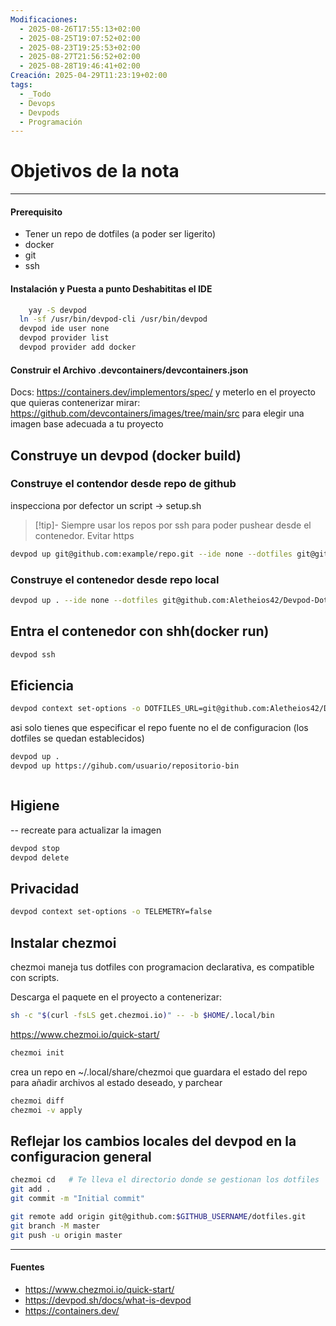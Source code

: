 ```yaml
---
Modificaciones:
  - 2025-08-26T17:55:13+02:00
  - 2025-08-25T19:07:52+02:00
  - 2025-08-23T19:25:53+02:00
  - 2025-08-27T21:56:52+02:00
  - 2025-08-28T19:46:41+02:00
Creación: 2025-04-29T11:23:19+02:00
tags:
  - _Todo
  - Devops
  - Devpods
  - Programación
---
```

 # Objetivos de la nota

---
#### Prerequisito
  - Tener un repo de dotfiles (a poder ser ligerito)
  - docker
  - git
  - ssh

#### Instalación y  Puesta a punto Deshabititas el IDE
``` bash
	yay -S devpod
  ln -sf /usr/bin/devpod-cli /usr/bin/devpod
  devpod ide user none
  devpod provider list 
  devpod provider add docker
```

#### Construir el Archivo .devcontainers/devcontainers.json
Docs: https://containers.dev/implementors/spec/
y meterlo en el proyecto que quieras contenerizar
mirar: https://github.com/devcontainers/images/tree/main/src
para elegir una imagen base adecuada a tu proyecto

## Construye un devpod (docker build)

### Construye el contendor desde repo de github 
inspecciona por defector un script -> setup.sh
>[!tip]-
> Siempre usar los repos por ssh para poder pushear desde el contenedor.
> Evitar https

``` bash
devpod up git@github.com:example/repo.git --ide none --dotfiles git@github.com:my-user/my-dotfiles-repo.git
```

### Construye el contenedor desde repo local

```bash
devpod up . --ide none --dotfiles git@github.com:Aletheios42/Devpod-Dotfiiles.git
```

## Entra el contenedor con shh(docker run)

``` bash
devpod ssh
```

## Eficiencia
``` bash
devpod context set-options -o DOTFILES_URL=git@github.com:Aletheios42/Devpod-Dotfiles.git
```

asi solo tienes que especificar el repo fuente no el de configuracion
(los dotfiles se quedan establecidos)

``` bash
devpod up .
devpod up https://gihub.com/usuario/repositorio-bin
``` 
```
```

## Higiene
-- recreate para actualizar la imagen
```bash
devpod stop
devpod delete
```

## Privacidad
``` bash
devpod context set-options -o TELEMETRY=false
```

## Instalar chezmoi 
chezmoi maneja tus dotfiles con programacion declarativa, es compatible con scripts.

Descarga el paquete en el proyecto a contenerizar:
``` bash
sh -c "$(curl -fsLS get.chezmoi.io)" -- -b $HOME/.local/bin
```

https://www.chezmoi.io/quick-start/
``` bash
chezmoi init
```

crea un repo en ~/.local/share/chezmoi que guardara el estado del repo para añadir archivos al estado deseado,  y parchear

```bash
chezmoi diff
chezmoi -v apply

```
## Reflejar los cambios locales del devpod en la configuracion general
``` bash
chezmoi cd   # Te lleva el directorio donde se gestionan los dotfiles
git add .
git commit -m "Initial commit"

git remote add origin git@github.com:$GITHUB_USERNAME/dotfiles.git
git branch -M master
git push -u origin master
```

- - - 
#### Fuentes
- https://www.chezmoi.io/quick-start/
- https://devpod.sh/docs/what-is-devpod
- https://containers.dev/